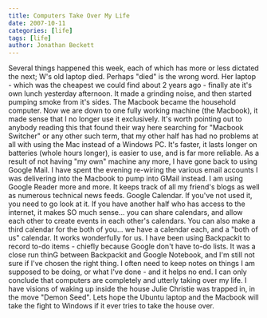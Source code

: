 ```yaml
---
title: Computers Take Over My Life
date: 2007-10-11
categories: [life]
tags: [life]
author: Jonathan Beckett
---
```


Several things happened this week, each of which has more or less dictated the next; W's old laptop died. Perhaps "died" is the wrong word. Her laptop - which was the cheapest we could find about 2 years ago - finally ate it's own lunch yesterday afternoon. It made a grinding noise, and then started pumping smoke from it's sides. The Macbook became the household computer. Now we are down to one fully working machine (the Macbook), it made sense that I no longer use it exclusively. It's worth pointing out to anybody reading this that found their way here searching for "Macbook Switcher" or any other such term, that my other half has had no problems at all with using the Mac instead of a Windows PC. It's faster, it lasts longer on batteries (whole hours longer), is easier to use, and is far more reliable. As a result of not having "my own" machine any more, I have gone back to using Google Mail. I have spent the evening re-wiring the various email accounts I was delivering into the Macbook to pump into GMail instead. I am using Google Reader more and more. It keeps track of all my friend's blogs as well as numerous technical news feeds. Google Calendar. If you've not used it, you need to go look at it. If you have another half who has access to the internet, it makes SO much sense... you can share calendars, and allow each other to create events in each other's calendars. You can also make a third calendar for the both of you... we have a calendar each, and a "both of us" calendar. It works wonderfully for us. I have been using Backpackit to record to-do items - chiefly because Google don't have to-do lists. It was a close run thinG between Backpackit and Google Notebook, and I'm still not sure if I've chosen the right thing. I often need to keep notes on things I am supposed to be doing, or what I've done - and it helps no end. I can only conclude that computers are completely and utterly taking over my life. I have visions of waking up inside the house Julie Christie was trapped in, in the move "Demon Seed". Lets hope the Ubuntu laptop and the Macbook will take the fight to Windows if it ever tries to take the house over.